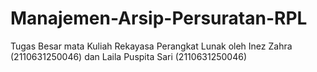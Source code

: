 # Manajemen-Arsip-Persuratan-RPL
Tugas Besar mata Kuliah Rekayasa Perangkat Lunak oleh
Inez Zahra (2110631250046) dan
Laila Puspita Sari (2110631250046)
